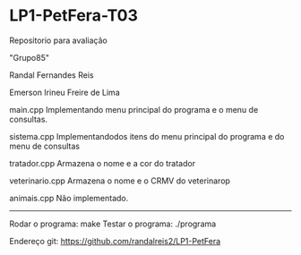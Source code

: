 # LP1-PetFera-T03

Repositorio para avaliação 

"Grupo85"

Randal Fernandes Reis

Emerson Irineu Freire de Lima


main.cpp
Implementando menu principal do programa e o menu de consultas.

sistema.cpp
Implementandodos itens do menu principal do programa e do menu de consultas

tratador.cpp
Armazena o nome e a cor do tratador

veterinario.cpp
Armazena o nome e o CRMV do veterinarop

animais.cpp
Não implementado.

___

Rodar o programa: make
Testar o programa: ./programa

Endereço git:
https://github.com/randalreis2/LP1-PetFera
